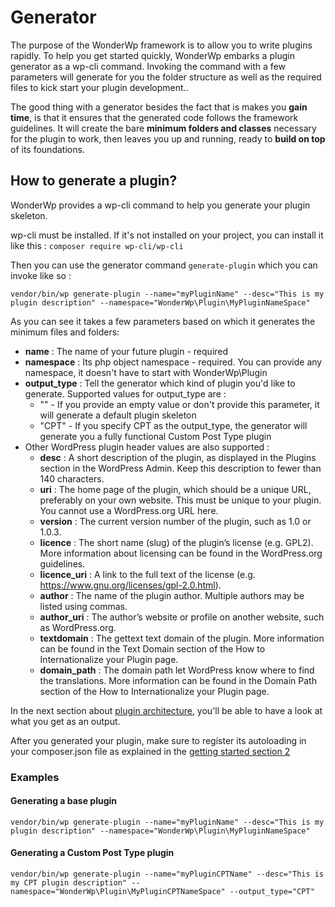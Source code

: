 # Generator

The purpose of the WonderWp framework is to allow you to write plugins rapidly. To help you get started quickly, WonderWp embarks a plugin generator as a wp-cli command. Invoking the command with a few parameters will generate for you the folder structure as well as the required files to kick start your plugin development..

The good thing with a generator besides the fact that is makes you **gain time**, is that it ensures that the generated code follows the framework guidelines. It will create the bare **minimum folders and classes** necessary for the plugin to work, then leaves you up and running, ready to **build on top** of its foundations.

## How to generate a plugin? 

WonderWp provides a wp-cli command to help you generate your plugin skeleton.

wp-cli must be installed. If it's not installed on your project, you can install it like this : `composer require wp-cli/wp-cli`

Then you can use the generator command `generate-plugin` which you can invoke like so :

```
vendor/bin/wp generate-plugin --name="myPluginName" --desc="This is my plugin description" --namespace="WonderWp\Plugin\MyPluginNameSpace"
```

As you can see it takes a few parameters based on which it generates the minimum files and folders:
- **name** : The name of your future plugin - required
- **namespace** : Its php object namespace - required. You can provide any namespace, it doesn't have to start with WonderWp\Plugin
- **output_type** : Tell the generator which kind of plugin you'd like to generate. Supported values for output_type are : 
  - "" - If you provide an empty value or don't provide this parameter, it will generate a default plugin skeleton
  - "CPT" - If you specify CPT as the output_type, the generator will generate you a fully functional Custom Post Type plugin
- Other WordPress plugin header values are also supported : 
    - **desc** :  A short description of the plugin, as displayed in the Plugins section in the WordPress Admin. Keep this description to fewer than 140 characters.
    - **uri** : The home page of the plugin, which should be a unique URL, preferably on your own website. This must be unique to your plugin. You cannot use a WordPress.org URL here.
    - **version** : The current version number of the plugin, such as 1.0 or 1.0.3.
    - **licence** : The short name (slug) of the plugin’s license (e.g. GPL2). More information about licensing can be found in the WordPress.org guidelines.
    - **licence_uri** : A link to the full text of the license (e.g. https://www.gnu.org/licenses/gpl-2.0.html).
    - **author** : The name of the plugin author. Multiple authors may be listed using commas.
    - **author_uri** : The author’s website or profile on another website, such as WordPress.org.
    - **textdomain** : The gettext text domain of the plugin. More information can be found in the Text Domain section of the How to Internationalize your Plugin page.
    - **domain_path** :   The domain path let WordPress know where to find the translations. More information can be found in the Domain Path section of the How to Internationalize your Plugin page.

In the next section about [plugin architecture](./03_Plugin_architecture/02_File_architecture.md), you'll be able to have a look at what you get as an output.

After you generated your plugin, make sure to register its autoloading in your composer.json file as explained in the [getting started section 2](./01_Getting_Started.md#page_2-Register-your-plugin-autoloading)

### Examples

#### Generating a base plugin 

```
vendor/bin/wp generate-plugin --name="myPluginName" --desc="This is my plugin description" --namespace="WonderWp\Plugin\MyPluginNameSpace"
```

#### Generating a Custom Post Type plugin 

```
vendor/bin/wp generate-plugin --name="myPluginCPTName" --desc="This is my CPT plugin description" --namespace="WonderWp\Plugin\MyPluginCPTNameSpace" --output_type="CPT"
```
